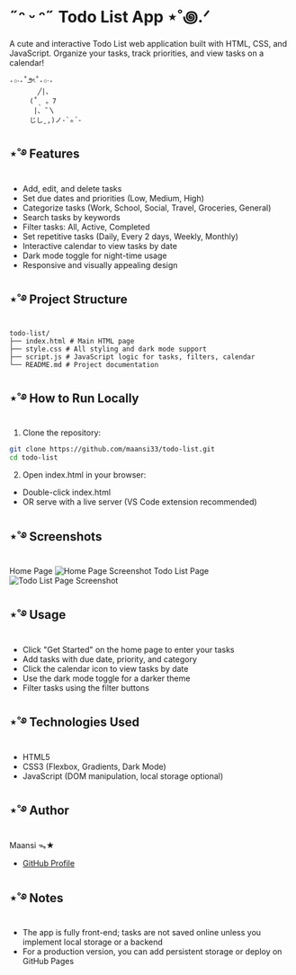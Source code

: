 # ˶ᵔ ᵕ ᵔ˶ Todo List App ⋆˚꩜.ᐟ
A cute and interactive Todo List web application built with HTML, CSS, and JavaScript. Organize your tasks, track priorities, and view tasks on a calendar!

``` text
₊✩‧₊˚౨ৎ˚₊✩‧₊
       ╱|、
     (˚ˎ 。7
      |、˜〵          
     じしˍ,)ノ-`✮´-
```

## ⋆˚࿔ Features
- Add, edit, and delete tasks
- Set due dates and priorities (Low, Medium, High)
- Categorize tasks (Work, School, Social, Travel, Groceries, General)
- Search tasks by keywords
- Filter tasks: All, Active, Completed
- Set repetitive tasks (Daily, Every 2 days, Weekly, Monthly)
- Interactive calendar to view tasks by date
- Dark mode toggle for night-time usage
- Responsive and visually appealing design

## ⋆˚࿔ Project Structure
```text
todo-list/
├── index.html # Main HTML page
├── style.css # All styling and dark mode support
├── script.js # JavaScript logic for tasks, filters, calendar
└── README.md # Project documentation
```
## ⋆˚࿔ How to Run Locally
1. Clone the repository:
```bash
git clone https://github.com/maansi33/todo-list.git
cd todo-list
```

2. Open index.html in your browser:
- Double-click index.html
- OR serve with a live server (VS Code extension recommended)

## ⋆˚࿔ Screenshots
Home Page
![Home Page Screenshot](https://github.com/user-attachments/assets/89549c63-3f20-45e2-80fe-ef4110a9b8eb)
Todo List Page
![Todo List Page Screenshot](https://github.com/user-attachments/assets/e7ee74f0-304f-4e8c-b124-c1ed0e68e213)

## ⋆˚࿔ Usage
- Click "Get Started" on the home page to enter your tasks
- Add tasks with due date, priority, and category
- Click the calendar icon to view tasks by date
- Use the dark mode toggle for a darker theme
- Filter tasks using the filter buttons

## ⋆˚࿔ Technologies Used
- HTML5
- CSS3 (Flexbox, Gradients, Dark Mode)
- JavaScript (DOM manipulation, local storage optional)

## ⋆˚࿔ Author
Maansi ᯓ★
- [GitHub Profile](https://github.com/maansi33)

## ⋆˚࿔ Notes
- The app is fully front-end; tasks are not saved online unless you implement local storage or a backend
- For a production version, you can add persistent storage or deploy on GitHub Pages
